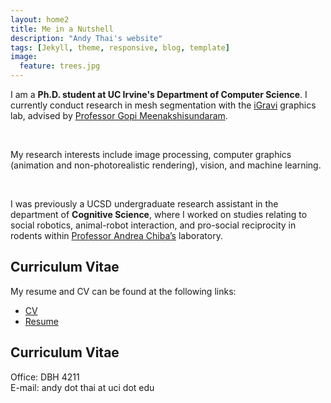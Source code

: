 ```yaml
---
layout: home2
title: Me in a Nutshell
description: "Andy Thai's website"
tags: [Jekyll, theme, responsive, blog, template]
image:
  feature: trees.jpg
---
```


<p>I am a <strong>Ph.D. student at UC Irvine's Department of Computer Science</strong>. I currently conduct research in mesh segmentation with the <a href="http://graphics.ics.uci.edu" target="_blank">iGravi</a> graphics lab, advised by <a href="https://www.ics.uci.edu/~gopi/" target="_blank">Professor Gopi Meenakshisundaram</a>.</p>

<br>

<p>My research interests include image processing, computer graphics (animation and non-photorealistic rendering), vision, and machine learning.</p>

<br>

<p>I was previously a UCSD undergraduate research assistant in the department of <b>Cognitive Science</b>, where I worked on studies relating to social robotics, animal-robot interaction, and pro-social reciprocity in rodents within <a href="https://medschool.ucsd.edu/education/neurograd/faculty/Pages/andrea-chiba.aspx" target="_blank">Professor Andrea Chiba&rsquo;s</a> laboratory.</p>

<h2 id="curriculum-vitae">Curriculum Vitae</h2>

<p>My resume and CV can be found at the following links:</p>

<ul>
<li><a href="files/cv.pdf" target="_blank">CV</a><br /></li>
<li><a href="files/resume.pdf" target="_blank">Resume</a><br /></li>
</ul>

<h2 id="curriculum-vitae">Curriculum Vitae</h2>

Office: DBH 4211  
E-mail: andy dot thai at uci dot edu
